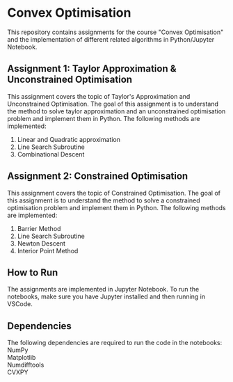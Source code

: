 # Convex Optimisation
This repository contains assignments for the course "Convex Optimisation" and the implementation of different related algorithms in Python/Jupyter Notebook.
## Assignment 1: Taylor Approximation & Unconstrained Optimisation
This assignment covers the topic of Taylor's Approximation and Unconstrained Optimisation. The goal of this assignment is to understand the method to solve taylor approximation and  an unconstrained optimisation problem and implement them in Python. The following methods are implemented:<br>
1. Linear and Quadratic approximation
2. Line Search Subroutine
3. Combinational Descent
## Assignment 2: Constrained Optimisation
This assignment covers the topic of Constrained Optimisation. The goal of this assignment is to understand the method to solve a constrained optimisation problem and implement them in Python. The following methods are implemented:
1. Barrier Method
2. Line Search Subroutine
3. Newton Descent
4. Interior Point Method
## How to Run
The assignments are implemented in Jupyter Notebook. To run the notebooks, make sure you have Jupyter installed and then running in VSCode.
## Dependencies
The following dependencies are required to run the code in the notebooks:<br>
NumPy<br>
Matplotlib<br>
Numdifftools<br>
CVXPY<br>





